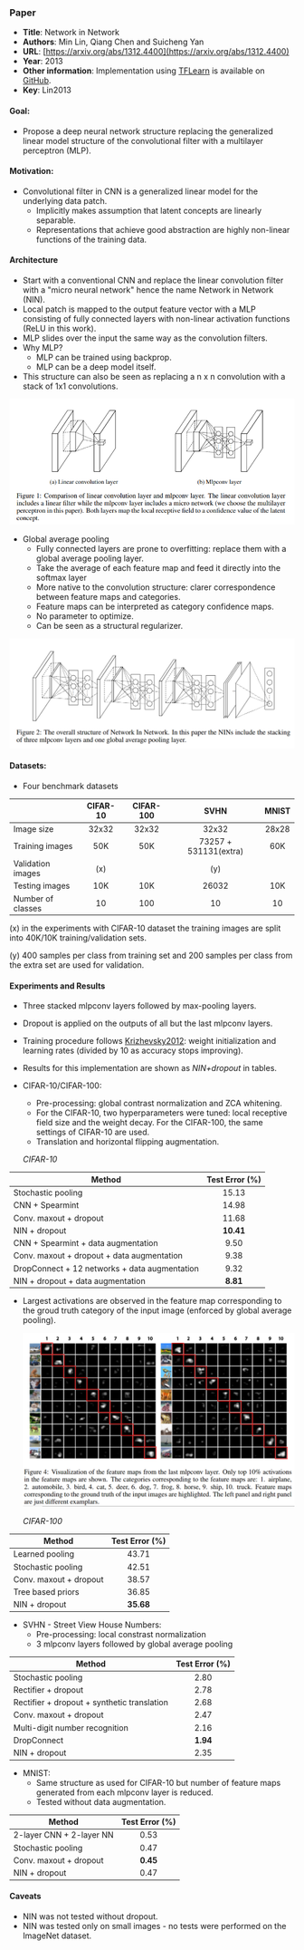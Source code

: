 ### Paper

+ **Title**: Network in Network
+ **Authors**: Min Lin, Qiang Chen and Suicheng Yan
+ **URL**: [https://arxiv.org/abs/1312.4400](https://arxiv.org/abs/1312.4400)
+ **Year**: 2013
+ **Other information**: Implementation using [TFLearn](https://tflearn.org) is available on [GitHub](https://github.com/tflearn/tflearn/blob/master/examples/images/network_in_network.py).
+ **Key**: Lin2013


#### Goal:
+ Propose a deep neural network structure replacing the generalized linear model structure of the convolutional filter with a multilayer perceptron (MLP).

#### Motivation:

+ Convolutional filter in CNN is a generalized linear model for the underlying data patch.
    + Implicitly makes assumption that latent concepts are linearly separable.
    + Representations that achieve good abstraction are highly non-linear functions of the training data.

#### Architecture

+ Start with a conventional CNN and replace the linear convolution filter with a "micro neural network" hence the name Network in Network (NIN).
+ Local patch is mapped to the output feature vector with a MLP consisting of fully connected layers with non-linear activation functions (ReLU in this work).
+ MLP slides over the input the same way as the convolution filters.
+ Why MLP?
    + MLP can be trained using backprop.
    + MLP can be a deep model itself.
+ This structure can also be seen as replacing a n x n convolution with a stack of 1x1 convolutions. 


![Architecture](images/Lin2013_architecture.png?raw=true "Comparison bwtween linear and mlpconv layers")

+ Global average pooling
    + Fully connected layers are prone to overfitting: replace them with a global average pooling layer.
    + Take the average of each feature map and feed it directly into the softmax layer
    + More native to the convolution structure: clarer correspondence between feature maps and categories.
    + Feature maps can be interpreted as category confidence maps.
    + No parameter to optimize.
    + Can be seen as a structural regularizer.

![Overall Structure](images/Lin2013_structure.png?raw=true "Overal Structure of NiN architecture")

#### Datasets:

+ Four benchmark datasets

| |CIFAR-10|CIFAR-100|SVHN|MNIST
----|:-----:|:-----:|:----:|:-----:
Image size | 32x32 | 32x32 | 32x32 | 28x28
Training images | 50K | 50K | 73257 + 531131(extra) | 60K
Validation images| (x) |  | (y) | |
Testing images | 10K | 10K | 26032 | 10K
Number of classes | 10 | 100 | 10 | 10

(x) in the experiments with CIFAR-10 dataset the training images are split into 40K/10K training/validation sets.

(y) 400 samples per class from training set and 200 samples per class from the extra set are used for validation.

#### Experiments and Results

+ Three stacked mlpconv layers followed by max-pooling layers.
+ Dropout is applied on the outputs of all but the last mlpconv layers.
+ Training procedure follows [Krizhevsky2012](https://github.com/tiagotvv/ml-papers/blob/master/convolutional/ImageNet_Classification_with_Deep_Convolutional_Neural_Networks.md): weight initialization and learning rates (divided by 10 as accuracy stops improving).
+ Results for this implementation are shown as *NIN+dropout* in tables.
+ CIFAR-10/CIFAR-100:
    + Pre-processing: global contrast normalization and ZCA whitening.
    + For the CIFAR-10, two hyperparameters were tuned: local receptive field size and the weight decay. For the CIFAR-100, the same settings of CIFAR-10 are used.
    + Translation and horizontal flipping augmentation.

    *CIFAR-10*

Method | Test Error (%)
------|:------------------:
Stochastic pooling | 15.13
CNN + Spearmint | 14.98
Conv. maxout + dropout | 11.68
NIN + dropout | **10.41**
CNN + Spearmint + data augmentation| 9.50
Conv. maxout + dropout + data augmentation | 9.38
DropConnect + 12 networks + data augmentation | 9.32
NIN + dropout + data augmentation | **8.81**

+ Largest activations are observed in the feature map corresponding to the groud truth category of the input image (enforced by global average pooling).

    ![Activations](images/Lin2013_activations.png?raw=true "Feature maps from last mlpconv layers")


    *CIFAR-100*

Method | Test Error (%)
-------|:--------------:
Learned pooling | 43.71
Stochastic pooling | 42.51
Conv. maxout + dropout | 38.57
Tree based priors | 36.85
NIN + dropout | **35.68**

+ SVHN - Street View House Numbers:
    + Pre-processing: local constrast normalization
    + 3 mlpconv layers followed by global average pooling

Method | Test Error (%)
-------|:--------------:
Stochastic pooling | 2.80
Rectifier + dropout | 2.78
Rectifier + dropout + synthetic translation | 2.68
Conv. maxout + dropout | 2.47
Multi-digit number recognition | 2.16
DropConnect | **1.94**
NIN + dropout | 2.35

+ MNIST:
    + Same structure as used for CIFAR-10 but number of feature maps generated from each mlpconv layer is reduced.
    + Tested without data augmentation.

Method | Test Error (%)
-------|:--------------:
2-layer CNN + 2-layer NN | 0.53
Stochastic pooling | 0.47
Conv. maxout + dropout | **0.45**
NIN + dropout | 0.47

#### Caveats
+ NIN was not tested without dropout.
+ NIN was tested only on small images - no tests were performed on the ImageNet dataset.







